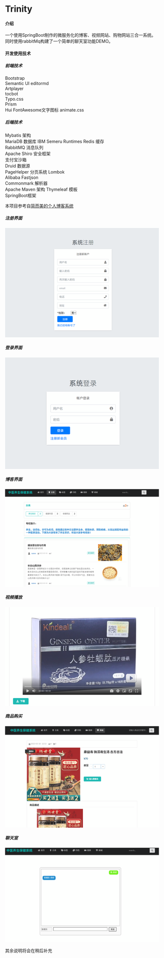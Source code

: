 # Trinity

#### 介绍
一个使用SpringBoot制作的微服务化的博客、视频网站、购物网站三合一系统。
同时使用rabbitMq构建了一个简单的聊天室功能DEMO。
#### 开发使用技术
##### 前端技术
Bootstrap	
Semantic UI	
editormd	
Artplayer	
tocbot	
Typo.css	
Prism	
Hui	
FontAwesome文字图标	
animate.css	
##### 后端技术	
Mybatis 架构	
MariaDB 数据库	
IBM Semeru Runtimes	
Redis 缓存	
RabbitMQ 消息队列	
Apache Shiro 安全框架	
支付宝沙箱	
Druid 数据源	
PageHelper 分页系统	
Lombok	
Alibaba Fastjson	
Commonmark 解析器	
Apache Maven 架构	
Thymeleaf 模板	
SpringBoot框架	

本项目参考自[简而美的个人博客系统](https://gitee.com/dreamchasers/myblog)
##### 注册界面
![注册界面](%E5%9B%BE%E7%89%87.png)
##### 登录界面
![登录界面](%E5%9B%BE%E7%89%872.png)
##### 博客界面
![博客界面](%E5%9B%BE%E7%89%873.png)
##### 视频播放
![视频播放](%E5%9B%BE%E7%89%874.png)
##### 商品购买
![商品购买](%E5%9B%BE%E7%89%875.png)
##### 聊天室
![聊天室](%E5%9B%BE%E7%89%876.png)

其余说明将会在稍后补充
